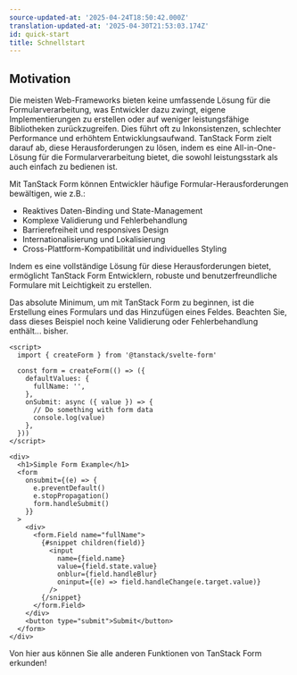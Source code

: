 ```yaml
---
source-updated-at: '2025-04-24T18:50:42.000Z'
translation-updated-at: '2025-04-30T21:53:03.174Z'
id: quick-start
title: Schnellstart
---
```


## Motivation

Die meisten Web-Frameworks bieten keine umfassende Lösung für die Formularverarbeitung, was Entwickler dazu zwingt, eigene Implementierungen zu erstellen oder auf weniger leistungsfähige Bibliotheken zurückzugreifen. Dies führt oft zu Inkonsistenzen, schlechter Performance und erhöhtem Entwicklungsaufwand. TanStack Form zielt darauf ab, diese Herausforderungen zu lösen, indem es eine All-in-One-Lösung für die Formularverarbeitung bietet, die sowohl leistungsstark als auch einfach zu bedienen ist.

Mit TanStack Form können Entwickler häufige Formular-Herausforderungen bewältigen, wie z.B.:

- Reaktives Daten-Binding und State-Management
- Komplexe Validierung und Fehlerbehandlung
- Barrierefreiheit und responsives Design
- Internationalisierung und Lokalisierung
- Cross-Plattform-Kompatibilität und individuelles Styling

Indem es eine vollständige Lösung für diese Herausforderungen bietet, ermöglicht TanStack Form Entwicklern, robuste und benutzerfreundliche Formulare mit Leichtigkeit zu erstellen.

Das absolute Minimum, um mit TanStack Form zu beginnen, ist die Erstellung eines Formulars und das Hinzufügen eines Feldes. Beachten Sie, dass dieses Beispiel noch keine Validierung oder Fehlerbehandlung enthält... bisher.

```svelte
<script>
  import { createForm } from '@tanstack/svelte-form'

  const form = createForm(() => ({
    defaultValues: {
      fullName: '',
    },
    onSubmit: async ({ value }) => {
      // Do something with form data
      console.log(value)
    },
  }))
</script>

<div>
  <h1>Simple Form Example</h1>
  <form
    onsubmit={(e) => {
      e.preventDefault()
      e.stopPropagation()
      form.handleSubmit()
    }}
  >
    <div>
      <form.Field name="fullName">
        {#snippet children(field)}
          <input
            name={field.name}
            value={field.state.value}
            onblur={field.handleBlur}
            oninput={(e) => field.handleChange(e.target.value)}
          />
        {/snippet}
      </form.Field>
    </div>
    <button type="submit">Submit</button>
  </form>
</div>
```

Von hier aus können Sie alle anderen Funktionen von TanStack Form erkunden!
